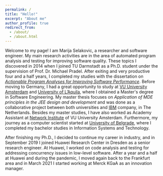 ```yaml
---
permalink: /
title: "Hello!"
excerpt: "About me"
author_profile: true
redirect_from: 
  - /about/
  - /about.html
---
```

Welcome to my page! I am Marija Selakovic, a researcher and software engineer. My main research activities are in the area of automated program analysis and testing for improving software quality. These topics I discovered in 2014 when I joined TU Darmstadt as a Ph.D. student under the supervision of Prof. Dr. Michael Pradel. After exiting and very productive four and a half years, I completed my studies with the dissertation on [_Actionable Program Analyses for Improving Software Performance_](http://tuprints.ulb.tu-darmstadt.de/8768/). Before moving to Germany, I had a great opportunity to study at [VU University Amsterdam](http://vu.nl/nl/index.asp "VU") and [University of L’Aquila](http://www.univaq.it/en/ "laquila"), where I obtained a Master's degree in Software Engineering. My master thesis focuses on _Application of MDE principles in the JEE design and development_ and was done as a collaborative project between both universities and [IBM](http://www.ibm.com/nl/nl/ "IBM") company, in The Netherlands. Besides my master studies, I have also worked as Academy Assistant at [Network Institute](http://www.networkinstitute.org/ "network_institute") of VU University Amsterdam. Furthermore, my journey as a computer scientist started at [University of Belgrade](http://www.bg.ac.rs/en/ "u of belgrade"), where I completed my bachelor studies in Information Systems and Technology.

After finishing my Ph.D., I decided to continue my career in industry, and in September 2019 I joined Huawei Research Center in Dresden as a senior research engineer. At Huawei, I worked on code analysis and testing for addressing concurrency issues in low-level software. After a year and a half at Huawei and during the pandemic, I moved again back to the Frankfurt area and in March 2021 I started working at Merck KGaA as an innovation manager.



